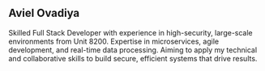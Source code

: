 ## Aviel Ovadiya

Skilled Full Stack Developer with experience in high-security, large-scale environments from Unit 8200.
Expertise in microservices, agile development, and real-time data processing. Aiming to apply my technical and
collaborative skills to build secure, efficient systems that drive results.


<!--
**AvielO/AvielO** is a ✨ _special_ ✨ repository because its `README.md` (this file) appears on your GitHub profile.

Here are some ideas to get you started:

- 🔭 I’m currently working on ...
- 🌱 I’m currently learning ...
- 👯 I’m looking to collaborate on ...
- 🤔 I’m looking for help with ...
- 💬 Ask me about ...
- 📫 How to reach me: ...
- 😄 Pronouns: ...
- ⚡ Fun fact: ...
-->
